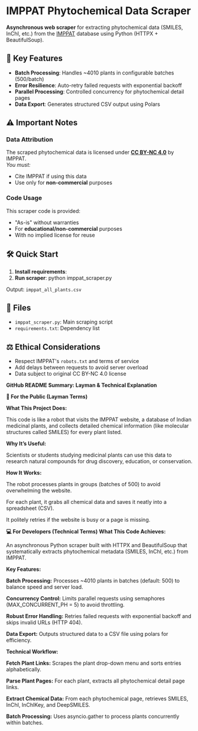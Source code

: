 # IMPPAT Phytochemical Data Scraper

**Asynchronous web scraper** for extracting phytochemical data (SMILES, InChI, etc.) from the [IMPPAT](https://cb.imsc.res.in/imppat/) database using Python (HTTPX + BeautifulSoup).

## 🌟 Key Features
- **Batch Processing**: Handles ~4010 plants in configurable batches (500/batch)
- **Error Resilience**: Auto-retry failed requests with exponential backoff
- **Parallel Processing**: Controlled concurrency for phytochemical detail pages
- **Data Export**: Generates structured CSV output using Polars

## ⚠️ Important Notes
### Data Attribution
The scraped phytochemical data is licensed under **[CC BY-NC 4.0](https://creativecommons.org/licenses/by-nc/4.0/)** by IMPPAT.  
*You must:*  
- Cite IMPPAT if using this data  
- Use only for **non-commercial** purposes  

### Code Usage
This scraper code is provided:
- "As-is" without warranties  
- For **educational/non-commercial** purposes  
- With no implied license for reuse  

## 🛠️ Quick Start
1. **Install requirements**:
2. **Run scraper**: python imppat_scraper.py

Output: `imppat_all_plants.csv`

## 📄 Files
- `imppat_scraper.py`: Main scraping script  
- `requirements.txt`: Dependency list  

## ⚖️ Ethical Considerations
- Respect IMPPAT's `robots.txt` and terms of service  
- Add delays between requests to avoid server overload  
- Data subject to original CC BY-NC 4.0 license




**GitHub README Summary: Layman & Technical Explanation**

**🌱 For the Public (Layman Terms)**

**What This Project Does:**

This code is like a robot that visits the IMPPAT website, a database of Indian medicinal plants, and collects detailed chemical information (like molecular structures called SMILES) for every plant listed.

**Why It’s Useful:**

Scientists or students studying medicinal plants can use this data to research natural compounds for drug discovery, education, or conservation.

**How It Works:**

The robot processes plants in groups (batches of 500) to avoid overwhelming the website.

For each plant, it grabs all chemical data and saves it neatly into a spreadsheet (CSV).

It politely retries if the website is busy or a page is missing.

**💻 For Developers (Technical Terms)**
**What This Code Achieves:**

An asynchronous Python scraper built with HTTPX and BeautifulSoup that systematically extracts phytochemical metadata (SMILES, InChI, etc.) from IMPPAT.

**Key Features:**

**Batch Processing:** Processes ~4010 plants in batches (default: 500) to balance speed and server load.

**Concurrency Control:** Limits parallel requests using semaphores (MAX_CONCURRENT_PH = 5) to avoid throttling.

**Robust Error Handling:** Retries failed requests with exponential backoff and skips invalid URLs (HTTP 404).

**Data Export:** Outputs structured data to a CSV file using polars for efficiency.

**Technical Workflow:**

**Fetch Plant Links:** Scrapes the plant drop-down menu and sorts entries alphabetically.

**Parse Plant Pages:** For each plant, extracts all phytochemical detail page links.

**Extract Chemical Data:** From each phytochemical page, retrieves SMILES, InChI, InChIKey, and DeepSMILES.

**Batch Processing:** Uses asyncio.gather to process plants concurrently within batches.

 

